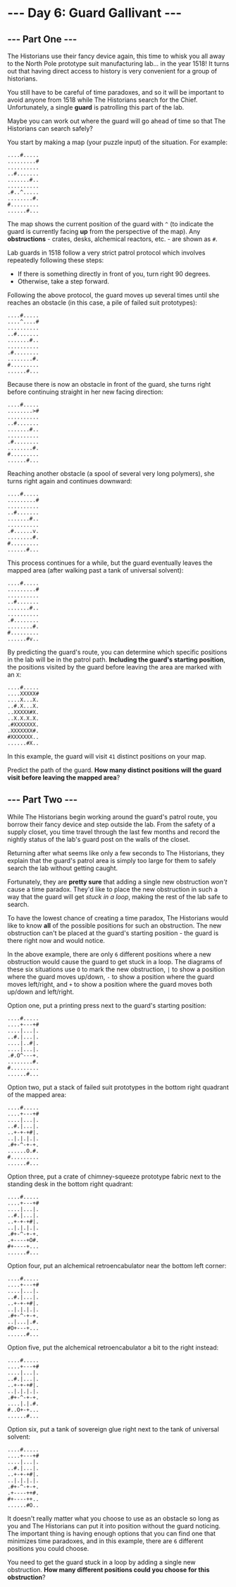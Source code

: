 # --- Day 6: Guard Gallivant ---

## --- Part One ---

The Historians use their fancy device again, this time to whisk you all away to the North Pole prototype suit
manufacturing lab... in the year 1518! It turns out that having direct access to history is very convenient for a group
of historians.

You still have to be careful of time paradoxes, and so it will be important to avoid anyone from 1518 while The
Historians search for the Chief. Unfortunately, a single **guard** is patrolling this part of the lab.

Maybe you can work out where the guard will go ahead of time so that The Historians can search safely?

You start by making a map (your puzzle input) of the situation. For example:

```
....#.....
.........#
..........
..#.......
.......#..
..........
.#..^.....
........#.
#.........
......#...
```

The map shows the current position of the guard with `^` (to indicate the guard is currently facing **up** from the
perspective of the map). Any **obstructions** - crates, desks, alchemical reactors, etc. - are shown as `#`.

Lab guards in 1518 follow a very strict patrol protocol which involves repeatedly following these steps:

- If there is something directly in front of you, turn right 90 degrees.
- Otherwise, take a step forward.

Following the above protocol, the guard moves up several times until she reaches an obstacle (in this case, a pile of
failed suit prototypes):

```
....#.....
....^....#
..........
..#.......
.......#..
..........
.#........
........#.
#.........
......#...
```

Because there is now an obstacle in front of the guard, she turns right before continuing straight in her new facing
direction:

```
....#.....
........>#
..........
..#.......
.......#..
..........
.#........
........#.
#.........
......#...
```

Reaching another obstacle (a spool of several very long polymers), she turns right again and continues downward:

```
....#.....
.........#
..........
..#.......
.......#..
..........
.#......v.
........#.
#.........
......#...
```

This process continues for a while, but the guard eventually leaves the mapped area (after walking past a tank of
universal solvent):

```
....#.....
.........#
..........
..#.......
.......#..
..........
.#........
........#.
#.........
......#v..
```

By predicting the guard's route, you can determine which specific positions in the lab will be in the patrol path.
**Including the guard's starting position**, the positions visited by the guard before leaving the area are marked with
an `X`:

```
....#.....
....XXXXX#
....X...X.
..#.X...X.
..XXXXX#X.
..X.X.X.X.
.#XXXXXXX.
.XXXXXXX#.
#XXXXXXX..
......#X..
```

In this example, the guard will visit `41` distinct positions on your map.

Predict the path of the guard. **How many distinct positions will the guard visit before leaving the mapped area**?

## --- Part Two ---

While The Historians begin working around the guard's patrol route, you borrow their fancy device and step outside the
lab. From the safety of a supply closet, you time travel through the last few months and record the nightly status of
the lab's guard post on the walls of the closet.

Returning after what seems like only a few seconds to The Historians, they explain that the guard's patrol area is
simply too large for them to safely search the lab without getting caught.

Fortunately, they are **pretty sure** that adding a single new obstruction *won't* cause a time paradox. They'd like to
place the new obstruction in such a way that the guard will get *stuck in a loop*, making the rest of the lab safe to
search.

To have the lowest chance of creating a time paradox, The Historians would like to know **all** of the possible
positions for such an obstruction. The new obstruction can't be placed at the guard's starting position - the guard is
there right now and would notice.

In the above example, there are only `6` different positions where a new obstruction would cause the guard to get stuck
in a loop. The diagrams of these six situations use `O` to mark the new obstruction, `|` to show a position where the
guard moves up/down, `-` to show a position where the guard moves left/right, and `+` to show a position where the guard
moves both up/down and left/right.

Option one, put a printing press next to the guard's starting position:

```
....#.....
....+---+#
....|...|.
..#.|...|.
....|..#|.
....|...|.
.#.O^---+.
........#.
#.........
......#...
```

Option two, put a stack of failed suit prototypes in the bottom right quadrant of the mapped area:

```
....#.....
....+---+#
....|...|.
..#.|...|.
..+-+-+#|.
..|.|.|.|.
.#+-^-+-+.
......O.#.
#.........
......#...
```

Option three, put a crate of chimney-squeeze prototype fabric next to the standing desk in the bottom right quadrant:

```
....#.....
....+---+#
....|...|.
..#.|...|.
..+-+-+#|.
..|.|.|.|.
.#+-^-+-+.
.+----+O#.
#+----+...
......#...
```

Option four, put an alchemical retroencabulator near the bottom left corner:

```
....#.....
....+---+#
....|...|.
..#.|...|.
..+-+-+#|.
..|.|.|.|.
.#+-^-+-+.
..|...|.#.
#O+---+...
......#...
```

Option five, put the alchemical retroencabulator a bit to the right instead:

```
....#.....
....+---+#
....|...|.
..#.|...|.
..+-+-+#|.
..|.|.|.|.
.#+-^-+-+.
....|.|.#.
#..O+-+...
......#...
```

Option six, put a tank of sovereign glue right next to the tank of universal solvent:

```
....#.....
....+---+#
....|...|.
..#.|...|.
..+-+-+#|.
..|.|.|.|.
.#+-^-+-+.
.+----++#.
#+----++..
......#O..
```

It doesn't really matter what you choose to use as an obstacle so long as you and The Historians can put it into
position without the guard noticing. The important thing is having enough options that you can find one that minimizes
time paradoxes, and in this example, there are `6` different positions you could choose.

You need to get the guard stuck in a loop by adding a single new obstruction. **How many different positions could you
choose for this obstruction**?